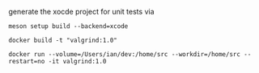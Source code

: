 generate the xocde project for unit tests via
```
meson setup build --backend=xcode
```

```
docker build -t "valgrind:1.0"

docker run --volume=/Users/ian/dev:/home/src --workdir=/home/src --restart=no -it valgrind:1.0 
```